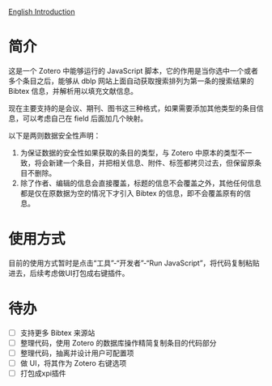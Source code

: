 [English Introduction](./README_en.md)

# 简介

这是一个 Zotero 中能够运行的 JavaScript 脚本，它的作用是当你选中一个或者多个条目之后，能够从  dblp 网站上面自动获取搜索排列为第一条的搜索结果的 Bibtex 信息，并解析用以填充文献信息。

现在主要支持的是会议、期刊、图书这三种格式，如果需要添加其他类型的条目信息，可以考虑自己在 field 后面加几个映射。

以下是两则数据安全性声明：

1. 为保证数据的安全性如果获取的条目的类型，与 Zotero 中原本的类型不一致，将会新建一个条目，并把相关信息、附件、标签都拷贝过去，但保留原条目不删除。
2. 除了作者、编辑的信息会直接覆盖，标题的信息不会覆盖之外，其他任何信息都是仅在原数据为空的情况下才引入 Bibtex 的信息，即不会覆盖原有的信息。

# 使用方式

目前的使用方式暂时是点击“工具”-“开发者”-“Run JavaScript”，将代码复制粘贴进去，后续考虑做UI打包成右键插件。

# 待办

- [ ] 支持更多 Bibtex 来源站
- [ ] 整理代码，使用 Zotero 的数据库操作精简复制条目的代码部分
- [ ] 整理代码，抽离并设计用户可配置项
- [ ] 做 UI，将其作为 Zotero 右键选项
- [ ] 打包成xpi插件
